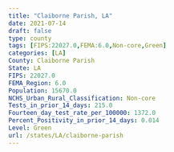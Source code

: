 ```yaml
---
title: "Claiborne Parish, LA"
date: 2021-07-14
draft: false
type: county
tags: [FIPS:22027.0,FEMA:6.0,Non-core,Green]
categories: [LA]
County: Claiborne Parish
State: LA
FIPS: 22027.0
FEMA_Region: 6.0
Population: 15670.0
NCHS_Urban_Rural_Classification: Non-core
Tests_in_prior_14_days: 215.0
Fourteen_day_test_rate_per_100000: 1372.0
Percent_Positivity_in_prior_14_days: 0.014
Level: Green
url: /states/LA/claiborne-parish
---
```



